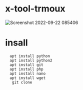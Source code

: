 # x-tool-trmoux
![Screenshot 2022-09-22 085406](https://user-images.githubusercontent.com/88341460/191799158-6efa7506-5765-4ec2-b4f7-ae1dacc8bc4c.jpg)
# insall 
      apt install python
      apt install python2
      apt install git
      apt install php
      apt install nano
      apt install wget
       git clone 
